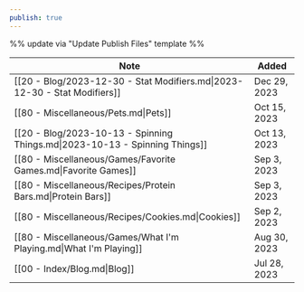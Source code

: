 ```yaml
---
publish: true
---
```

%% update via "Update Publish Files" template %% 

| Note                                                                        | Added        |
| --------------------------------------------------------------------------- | ------------ |
| [[20 - Blog/2023-12-30 - Stat Modifiers.md\|2023-12-30 - Stat Modifiers]]   | Dec 29, 2023 |
| [[80 - Miscellaneous/Pets.md\|Pets]]                                        | Oct 15, 2023 |
| [[20 - Blog/2023-10-13 - Spinning Things.md\|2023-10-13 - Spinning Things]] | Oct 13, 2023 |
| [[80 - Miscellaneous/Games/Favorite Games.md\|Favorite Games]]              | Sep 3, 2023  |
| [[80 - Miscellaneous/Recipes/Protein Bars.md\|Protein Bars]]                | Sep 3, 2023  |
| [[80 - Miscellaneous/Recipes/Cookies.md\|Cookies]]                          | Sep 2, 2023  |
| [[80 - Miscellaneous/Games/What I'm Playing.md\|What I'm Playing]]          | Aug 30, 2023 |
| [[00 - Index/Blog.md\|Blog]]                                                | Jul 28, 2023 |
